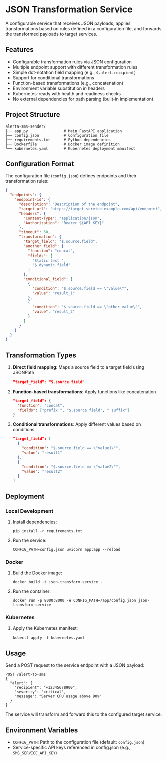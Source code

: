 # JSON Transformation Service

A configurable service that receives JSON payloads, applies transformations based on rules defined in a configuration file, and forwards the transformed payloads to target services.

## Features

- Configurable transformation rules via JSON configuration
- Multiple endpoint support with different transformation rules
- Simple dot-notation field mapping (e.g., `$.alert.recipient`)
- Support for conditional transformations
- Function-based transformations (e.g., concatenation)
- Environment variable substitution in headers
- Kubernetes-ready with health and readiness checks
- No external dependencies for path parsing (built-in implementation)

## Project Structure

```
alerta-sms-sender/
├── app.py                # Main FastAPI application
├── config.json           # Configuration file
├── requirements.txt      # Python dependencies
├── Dockerfile            # Docker image definition
└── kubernetes.yaml       # Kubernetes deployment manifest
```

## Configuration Format

The configuration file (`config.json`) defines endpoints and their transformation rules:

```json
{
  "endpoints": {
    "endpoint-id": {
      "description": "Description of the endpoint",
      "target_url": "https://target-service.example.com/api/endpoint",
      "headers": {
        "Content-Type": "application/json",
        "Authorization": "Bearer ${API_KEY}"
      },
      "timeout": 30,
      "transformation": {
        "target_field": "$.source.field",
        "another_field": {
          "function": "concat",
          "fields": [
            "Static text ",
            "$.dynamic.field"
          ]
        },
        "conditional_field": [
          {
            "condition": "$.source.field == \"value\"",
            "value": "result_1"
          },
          {
            "condition": "$.source.field == \"other_value\"",
            "value": "result_2"
          }
        ]
      }
    }
  }
}
```

## Transformation Types

1. **Direct field mapping**: Maps a source field to a target field using JSONPath
   ```json
   "target_field": "$.source.field"
   ```

2. **Function-based transformations**: Apply functions like concatenation
   ```json
   "target_field": {
     "function": "concat",
     "fields": ["prefix ", "$.source.field", " suffix"]
   }
   ```

3. **Conditional transformations**: Apply different values based on conditions
   ```json
   "target_field": [
     {
       "condition": "$.source.field == \"value1\"",
       "value": "result1"
     },
     {
       "condition": "$.source.field == \"value2\"",
       "value": "result2"
     }
   ]
   ```

## Deployment

### Local Development

1. Install dependencies:
   ```
   pip install -r requirements.txt
   ```

2. Run the service:
   ```
   CONFIG_PATH=config.json uvicorn app:app --reload
   ```

### Docker

1. Build the Docker image:
   ```
   docker build -t json-transform-service .
   ```

2. Run the container:
   ```
   docker run -p 8000:8000 -e CONFIG_PATH=/app/config.json json-transform-service
   ```

### Kubernetes

1. Apply the Kubernetes manifest:
   ```
   kubectl apply -f kubernetes.yaml
   ```

## Usage

Send a POST request to the service endpoint with a JSON payload:

```
POST /alert-to-sms
{
  "alert": {
    "recipient": "+12345678900",
    "severity": "critical",
    "message": "Server CPU usage above 90%"
  }
}
```

The service will transform and forward this to the configured target service.

## Environment Variables

- `CONFIG_PATH`: Path to the configuration file (default: `config.json`)
- Service-specific API keys referenced in config.json (e.g., `SMS_SERVICE_API_KEY`)
